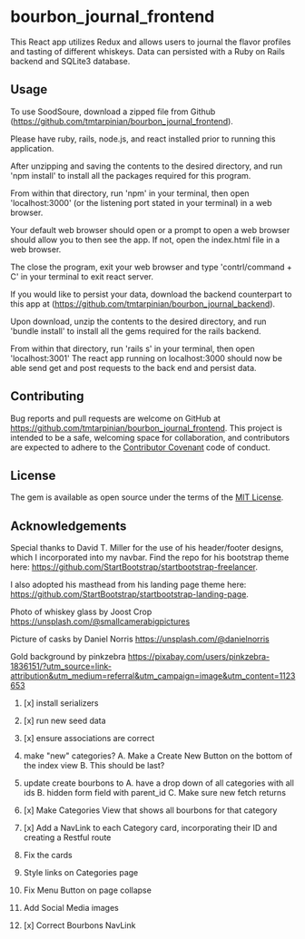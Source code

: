 # bourbon_journal_frontend

This React app utilizes Redux and allows users to journal the flavor profiles and tasting of different whiskeys. Data can persisted with a Ruby on Rails backend and SQLite3 database.

## Usage

To use SoodSoure, download a zipped file from Github (https://github.com/tmtarpinian/bourbon_journal_frontend).

Please have ruby, rails, node.js, and react installed prior to running this application.

After unzipping and saving the contents to the desired directory, and run 'npm install' to install all the packages required for this program.

From within that directory, run 'npm' in your terminal, then open 'localhost:3000' (or the listening port stated in your terminal) in a web browser.

Your default web browser should open or a prompt to open a web browser should allow you to then see the app. If not, open the index.html file in a web browser.

The close the program, exit your web browser and type 'contrl/command + C' in your terminal to exit react server.

If you would like to persist your data, download the backend counterpart to this app at (https://github.com/tmtarpinian/bourbon_journal_backend).

Upon download, unzip the contents to the desired directory, and run 'bundle install' to install all the gems required for the rails backend.

From within that directory, run 'rails s' in your terminal, then open 'localhost:3001' The react app running on localhost:3000 should now be able send get and post requests to the back end and persist data.

## Contributing

Bug reports and pull requests are welcome on GitHub at https://github.com/tmtarpinian/bourbon_journal_frontend. This project is intended to be a safe, welcoming space for collaboration, and contributors are expected to adhere to the [Contributor Covenant](http://contributor-covenant.org) code of conduct.

## License

The gem is available as open source under the terms of the [MIT License](https://opensource.org/licenses/MIT).

## Acknowledgements

Special thanks to David T. Miller for the use of his header/footer designs, which I incorporated into my navbar. Find the repo for his bootstrap theme here: https://github.com/StartBootstrap/startbootstrap-freelancer.

I also adopted his masthead from his landing page theme here: https://github.com/StartBootstrap/startbootstrap-landing-page.

Photo of whiskey glass by Joost Crop https://unsplash.com/@smallcamerabigpictures

Picture of casks by Daniel Norris https://unsplash.com/@danielnorris

Gold background by pinkzebra https://pixabay.com/users/pinkzebra-1836151/?utm_source=link-attribution&utm_medium=referral&utm_campaign=image&utm_content=1123653



1. [x] install serializers
2. [x] run new seed data
3. [x] ensure associations are correct
4. make "new" categories?
    A. Make a Create New Button on the bottom of the index view
    B. This should be last?
5. update create bourbons to 
    A. have a drop down of all categories with all ids
    B. hidden form field with parent_id
    C. Make sure new fetch returns
6. [x] Make Categories View that shows all bourbons for that category
7. [x] Add a NavLink to each Category card, incorporating their ID and creating a Restful route
8. Fix the cards

9. Style links on Categories page
10. Fix Menu Button on page collapse
11. Add Social Media images
12. [x] Correct Bourbons NavLink